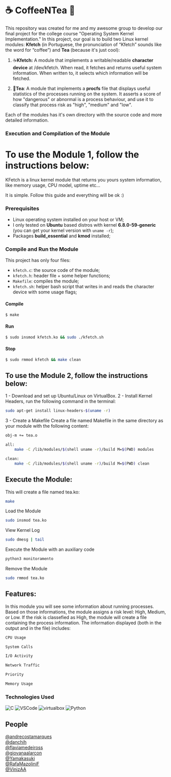 # ☕ CoffeeNTea 🍵

This repository was created for me and my awesome group to develop our final project for the college course "Operating System Kernel Implementation."
In this project, our goal is to build two Linux kernel modules: **Kfetch** (in Portuguese, the pronunciation of “Kfetch” sounds like the word for “coffee”) and **Tea** (because it's just cool):

1. ☕**Kfetch:** A module that implements a writable/readable **character device** at /dev/kfetch.
When read, it fetches and returns useful system information.
When written to, it selects which information will be fetched.

2. 🍵**Tea**: A module that implements a **procfs** file that displays useful statistics of the processes running on the system.
It asserts a score of how "dangerous" or abnormal is a process behaviour, and use it to classify that process risk as "high", "medium" and "low".

Each of the modules has it's own directory with the source code and more detailed information.

### Execution and Compilation of the Module
# To use the Module 1, follow the instructions below:
KFetch is a linux kernel module that returns you yours system information, like memory usage, CPU model, uptime etc...  

It is simple. Follow this guide and everything will be ok :)  

### Prerequisites
- Linux operating system installed on your host or VM;
- I only tested on **Ubuntu** based distros with kernel **6.8.0-59-generic** (you can get your kernel version with `uname -r`);
- Packages **build_essential** and **kmod** installed;

### Compile and Run the Module
This project has only four files: 
- `kfetch.c`: the source code of the module;
- `kfetch.h`: header file + some helper functions;
- `Makefile`: compiles the module;
- `kfetch.sh`: helper bash script that writes in and reads the character device with some usage flags;

#### Compile
```bash
$ make
```
#### Run
```bash
$ sudo insmod kfetch.ko && sudo ./kfetch.sh
```
#### Stop
```bash
$ sudo rmmod kfetch && make clean
```

## To use the Module 2, follow the instructions below:
1 - Download and set up Ubuntu/Linux on VirtualBox.
2 - Install Kernel Headers, run the following command in the terminal:
```sh
sudo apt-get install linux-headers-$(uname -r)
```
3 - Create a Makefile
Create a file named Makefile in the same directory as your module with the following content:
```sh
obj-m += tea.o

all:
	make -C /lib/modules/$(shell uname -r)/build M=$(PWD) modules

clean:
	make -C /lib/modules/$(shell uname -r)/build M=$(PWD) clean
```

## Execute the Module:
This will create a file named tea.ko:
```sh
make
```
Load the Module
```sh
sudo insmod tea.ko
```
View Kernel Log
```sh
sudo dmesg | tail
``` 
Execute the Module with an auxiliary code
```sh
python3 monitoramento
```
Remove the Module
```sh
sudo rmmod tea.ko
```
## Features:
In this module you will see some information about running processes.
Based on those informations, the module assigns a risk level: High, Medium, or Low.
If the risk is classefied as High, the module will create a file containing the process information.
The information displayed (both in the output and in the file) includes:
```sh
CPU Usage
```
```sh
System Calls
```
```sh
I/O Activity
```
```sh
Network Traffic
```
```sh
Priority
```
```sh
Memory Usage
```

### Technologies Used
![C](https://img.shields.io/badge/c-%2300599C.svg?style=for-the-badge&logo=c&logoColor=white) ![VSCode](https://img.shields.io/badge/VSCode-0078D4?style=for-the-badge&logo=visual%20studio%20code&logoColor=white) ![virtualbox](https://img.shields.io/badge/VirtualBox-183A61?logo=virtualbox&logoColor=white&style=for-the-badge) ![Python](https://img.shields.io/badge/python-3670A0?style=for-the-badge&logo=python&logoColor=ffdd54)


## People
[@andrecostamarques](https://github.com/andrecostamarques)\
[@danchih](https://github.com/danchih)\
[@flaviamedeiross](https://github.com/flaviamedeiross)\
[@giovanaalarcon](https://github.com/giovanaalarcon)\
[@Yamakasuki](https://github.com/Yamakasuki)\
[@RafaMazoliniF](https://github.com/RafaMazoliniF)\
[@VinizAA](https://github.com/VinizAA)
